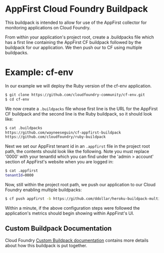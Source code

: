 # AppFirst Cloud Foundry Buildpack

This buildpack is intended to allow for use of the AppFirst collector for 
monitoring applications on Cloud Foundry.

From within your application's project root, create a .buildpacks file which has
a first line containing the AppFirst CF buildpack followed by the buildpack 
for our application. We then push our to CF using multiple buildpacks.

# Example: cf-env

In our example we will deploy the Ruby version of the cf-env application.

```sh
$ git clone https://github.com/cloudfoundry-community/cf-env.git
$ cd cf-env
```

We now create a `.buildpacks` file whose first line is the URL for the AppFirst 
CF buildpack and the second line is the Ruby buildpack, so it should look like:

```sh
$ cat .buildpacks
https://github.com/wayneeseguin/cf-appfirst-buildpack
https://github.com/cloudfoundry/ruby-buildpack
```

Next we set our AppFirst tenant id in an `.appfirst` file in the project root
path, the contents should look like the following. Note you must replace '0000' 
with your tenantId which you can find under the 'admin > account' section of 
AppFirst's website when you are logged in:

```sh
$ cat .appfirst
tenantId=0000
```

Now, still within the project root path, we push our application to our Cloud 
Foundry enabling multiple buildpacks:

```sh
$ cf push appfirst -b https://github.com/ddollar/heroku-buildpack-multi
```

Within a minute, if the above configuration steps were followed the application's
metrics should begin showing within AppFirst's UI.

## Custom Buildpack Documentation

Cloud Foundry [Custom Buildpack documentation](http://docs.cloudfoundry.org/buildpacks/custom.html) contains more details about how this buildpack is put together.
